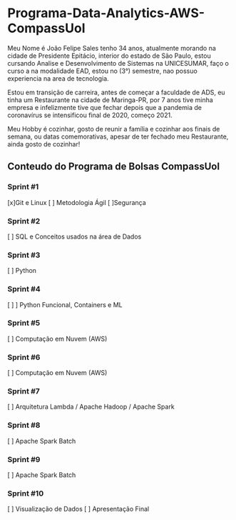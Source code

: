  # Programa-Data-Analytics-AWS-CompassUol

Meu Nome é João Felipe Sales tenho 34 anos, atualmente morando na cidade de Presidente Epitácio, interior do estado de São Paulo, estou cursando Analise e Desenvolvimento de Sistemas na UNICESUMAR, faço o curso a na modalidade EAD, estou no (3°) semestre, nao possuo experiencia na area de tecnologia.

Estou em transição de carreira, antes de começar a faculdade de ADS, eu tinha um Restaurante na cidade de Maringa-PR, por 7 anos tive minha empresa e infelizmente tive que fechar depois que a pandemia de coronavírus se intensificou final de 2020, começo 2021.

Meu Hobby é cozinhar, gosto de reunir a família e cozinhar aos finais de semana, ou datas comemorativas, apesar de ter fechado meu Restaurante, ainda gosto de cozinhar!

## Conteudo do Programa de Bolsas CompassUol

### Sprint #1
[x]Git e Linux 
[ ] Metodologia Ágil
[ ]Segurança 
### Sprint #2 
[ ] SQL e Conceitos usados na área de Dados 
### Sprint #3 
[ ] Python
### Sprint #4 
[ ] ] Python Funcional, Containers e ML 
### Sprint #5 
[ ] Computação em Nuvem (AWS) 
### Sprint #6 
[ ] Computação em Nuvem (AWS) 
### Sprint #7 
[ ] Arquitetura Lambda / Apache Hadoop / Apache Spark 
### Sprint #8 
[ ] Apache Spark Batch 
### Sprint #9 
[ ] Apache Spark Batch 
### Sprint #10 
[ ] Visualização de Dados 
[ ] Apresentação Final 